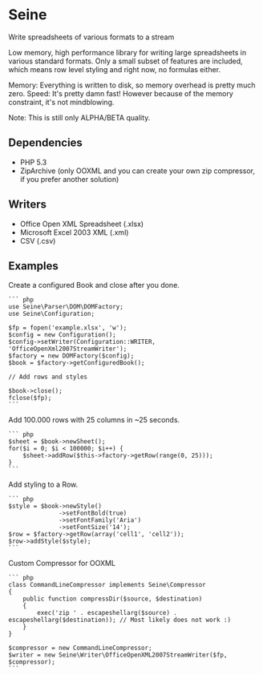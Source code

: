 Seine
=====

Write spreadsheets of various formats to a stream

Low memory, high performance library for writing large spreadsheets in various standard formats. 
Only a small subset of features are included, which means row level styling and right now, no 
formulas either.

Memory: Everything is written to disk, so memory overhead is pretty much zero.
Speed:  It's pretty damn fast! However because of the memory constraint, it's not mindblowing.

Note: This is still only ALPHA/BETA quality.

Dependencies
------------

* PHP 5.3
* ZipArchive (only OOXML and you can create your own zip compressor, if you prefer another solution)

Writers
-------

* Office Open XML Spreadsheet (.xlsx)
* Microsoft Excel 2003 XML (.xml)
* CSV (.csv)

Examples
--------

Create a configured Book and close after you done.

    ``` php
    use Seine\Parser\DOM\DOMFactory;
    use Seine\Configuration;

    $fp = fopen('example.xlsx', 'w');
    $config = new Configuration();
    $config->setWriter(Configuration::WRITER, 'OfficeOpenXml2007StreamWriter');
    $factory = new DOMFactory($config);
    $book = $factory->getConfiguredBook();

    // Add rows and styles

    $book->close();
    fclose($fp);
    ```

Add 100.000 rows with 25 columns in ~25 seconds.

    ``` php
    $sheet = $book->newSheet();
    for($i = 0; $i < 100000; $i++) {
        $sheet->addRow($this->factory->getRow(range(0, 25)));
    }
    ```

Add styling to a Row.

    ``` php
    $style = $book->newStyle()
                  ->setFontBold(true)
                  ->setFontFamily('Aria')
                  ->setFontSize('14');
    $row = $factory->getRow(array('cell1', 'cell2'));
    $row->addStyle($style);
    ```

Custom Compressor for OOXML

    ``` php
    class CommandLineCompressor implements Seine\Compressor
    {
        public function compressDir($source, $destination)
        {
            exec('zip ' . escapeshellarg($source) . escapeshellarg($destination)); // Most likely does not work :)
        }
    }

    $compressor = new CommandLineCompressor;
    $writer = new Seine\Writer\OfficeOpenXML2007StreamWriter($fp, $compressor);
    ```